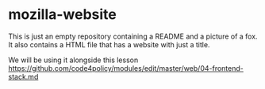 # mozilla-website

This is just an empty repository containing a README and a picture of a fox. It also contains a HTML file that has a website with just a title.


We will be using it alongside this lesson
https://github.com/code4policy/modules/edit/master/web/04-frontend-stack.md
